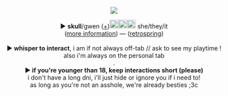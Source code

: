 <p align="center">
<p align="center">
<img src="https://media.discordapp.net/attachments/1227881187721216041/1227881214132752414/tumblr_2909e51bdfc468bc58786adcfbdbbcdb_93557cf5_2048_1.png?ex=664e45be&is=664cf43e&hm=c4bfe964a46a9d53c3f7861cbadb4480dec7bee4e2fd0fb2b0c62907c8788533&=&format=webp&quality=lossless&width=404&height=350">
</p>
<p align="center"> 
► <b>skull</b>/gwen (<a href="https://pronouns.cc/@gweniiezy">+</a>)<img src="https://media.discordapp.net/attachments/1238154361012490270/1242717495832608798/image.png?ex=664eda5b&is=664d88db&hm=191625f8e226e462def3b343fdb9b9204ba58f31ff5be67632a24fb57901eb41&=&format=webp&quality=lossless"height="20px"><img src="https://media.discordapp.net/attachments/1238154361012490270/1242717319982092329/image.png?ex=664eda31&is=664d88b1&hm=cd166cf4a0af851f30298cab28c7ca96d2a468a912e0d0e134145e8bdf7f3a6d&=&format=webp&quality=lossless"height="20px"><img src="https://media.discordapp.net/attachments/1238154361012490270/1242717389251018772/image.png?ex=664eda42&is=664d88c2&hm=9bd553b6ae6da42618e24992909876dcdac20479ec658c6c3d344006756b01f9&=&format=webp&quality=lossless"height="20px"> she/they/it
<br>(<a href="https://rentry.co/gweniiez">more information</a>) ― (<a href="https://retrospring.net/@gweniiez">retrospring</a>) 
<br><br><b>► whisper to interact</b>,  i am if not always off-tab // ask to see my playtime ! 
<br>also i'm always on the personal tab  
<br>.
<br><b><b>► if you're younger than 18, keep interactions short (please)</b>
<br></b>i don't have a long dni, i'll just hide or ignore you if i need to!</b>
<br></b>as long as you're not an asshole, we're already besties ;3c</b>
